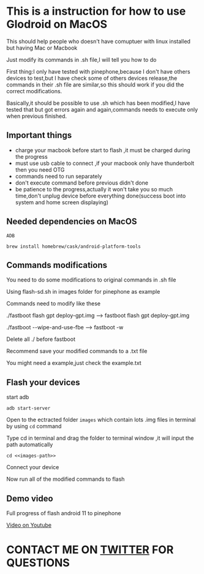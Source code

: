 # This is a instruction for how to use Glodroid on MacOS

This should help people who doesn't have comuptuer with linux installed but having Mac or Macbook

Just modify its commands in .sh file,I will tell you how to do

First thing:I only have tested with pinephone,because I don't have others devices to test,but I have check some of others devices release,the commands in their .sh file are similar,so this should work if you did the correct modifications. 

Basically,it should be possible to use .sh which has been modified,I have tested that but got errors again and again,commands needs to execute only when previous finished. 

## Important things
- charge your macbook before start to flash ,it must be charged during the progress
- must use usb cable to connect ,if your macbook only have thunderbolt then you need OTG
- commands need to run separately 
- don't execute command before previous didn't done 
- be patience to the progress,actually it won't take you so much time,don't unplug device before everything done(success boot into system and home screen displaying)

## Needed dependencies on MacOS
`ADB`
```
brew install homebrew/cask/android-platform-tools
```

## Commands modifications
You need to do some modifications to original commands in .sh file 

Using flash-sd.sh in images folder for pinephone as example

Commands need to modify like these

./fastboot flash gpt deploy-gpt.img --> fastboot flash gpt deploy-gpt.img

./fastboot --wipe-and-use-fbe --> fastboot -w

Delete all ./ before fastboot

Recommend save your modified commands to a .txt file

You might need a example,just check the example.txt 

## Flash your devices
start adb 
```
adb start-server
```
Open to the ectracted folder `images` which contain lots .img files in terminal by using `cd` command

Type cd in terminal and drag the folder to terminal window ,it will input the path automatically
```
cd <<images-path>>
```
Connect your device 

Now run all of the modified commands to flash

## Demo video
Full progress of flash android 11 to pinephone 

[Video on Youtube](https://youtu.be/UDY988kbdQU)

# CONTACT ME ON [TWITTER](https://twitter.com/powen00hsiao) FOR QUESTIONS

